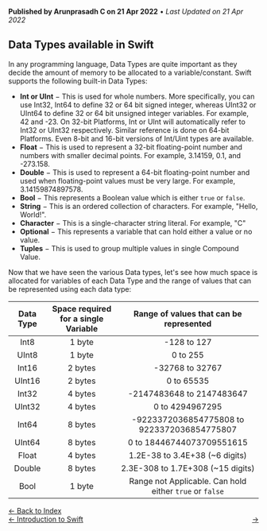 **Published by Arunprasadh C on 21 Apr 2022** • *Last Updated on 21 Apr 2022*

## Data Types available in Swift
In any programming language, Data Types are quite important as they decide the amount of memory to be allocated to a variable/constant. Swift supports the following built-in Data Types:

- **Int or UInt** − This is used for whole numbers. More specifically, you can use Int32, Int64 to define 32 or 64 bit signed integer, whereas UInt32 or UInt64 to define 32 or 64 bit unsigned integer variables. For example, 42 and -23. On 32-bit Platforms, Int or UInt will automatically refer to Int32 or UInt32 respectively. Similar reference is done on 64-bit Platforms. Even 8-bit and 16-bit versions of Int/Uint types are available.
- **Float** − This is used to represent a 32-bit floating-point number and numbers with smaller decimal points. For example, 3.14159, 0.1, and -273.158.
- **Double** − This is used to represent a 64-bit floating-point number and used when floating-point values must be very large. For example, 3.14159874897578.
- **Bool** − This represents a Boolean value which is either `true` or `false`.
- **String** − This is an ordered collection of characters. For example, "Hello, World!".
- **Character** − This is a single-character string literal. For example, "C"
- **Optional** − This represents a variable that can hold either a value or no value.
- **Tuples** − This is used to group multiple values in single Compound Value.

Now that we have seen the various Data types, let's see how much space is allocated for variables of each Data Type and the range of values that can be represented using each data type:

| Data Type | Space required for a single Variable | Range of values that can be represented |
| :---: | :---: | :---: |
| Int8 | 1 byte | -128 to 127 |
| UInt8 | 1 byte | 0 to 255 |
| Int16 | 2 bytes | -32768 to 32767 |
| UInt16 | 2 bytes | 0 to 65535 |
| Int32 | 4 bytes | -2147483648 to 2147483647 |
| UInt32 | 4 bytes | 0 to 4294967295 |
| Int64 | 8 bytes | -9223372036854775808 to 9223372036854775807 |
| UInt64 | 8 bytes | 0 to 18446744073709551615 |
| Float | 4 bytes | 1.2E-38 to 3.4E+38 (~6 digits) |
| Double | 8 bytes | 2.3E-308 to 1.7E+308 (~15 digits) |
| Bool | 1 byte | Range not Applicable. Can hold either `true` or `false` |


<a href="https://techinessoverloaded.github.io/iOSAppDevBasics/index.html">&larr; Back to Index</a>
<br>
<span style="float: left">
<a href="https://techinessoverloaded.github.io/iOSAppDevBasics/swiftintro.html">&larr; Introduction to Swift</a>
</span>
<span style="float: right">
<a href="https://techinessoverloaded.github.io/iOSAppDevBasics/.html"> &rarr;</a>
</span>
